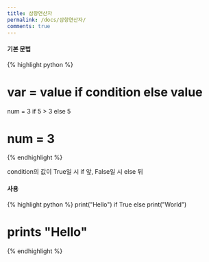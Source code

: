 ```yaml
---
title: 삼항연산자
permalink: /docs/삼항연산자/
comments: true
---
```

#### 기본 문법
{% highlight python %}
   # var = value if condition else value
   num = 3 if 5 > 3 else 5
   # num = 3
{% endhighlight %}


condition의 값이 True일 시 if 앞, False일 시 else 뒤


#### 사용
{% highlight python %}
   print("Hello") if True else print("World")
   # prints "Hello"
{% endhighlight %}
